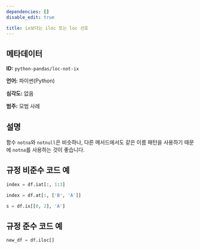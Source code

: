```yaml
---
dependencies: []
disable_edit: true

title: ix보다는 iloc 또는 loc 선호
---
```

## 메타데이터
**ID:** `python-pandas/loc-not-ix`

**언어:** 파이썬(Python)

**심각도:** 없음

**범주:** 모범 사례

## 설명
함수 `notna`와 `notnull`은 비슷하나, 다른 메서드에서도 같은 이름 패턴을 사용하기 때문에 `notna`를 사용하는 것이 좋습니다.

## 규정 비준수 코드 예
```python
index = df.iat[:, 1:3]
```

```python
index = df.at[:, ['B', 'A']]
```

```python
s = df.ix[[0, 2], 'A']
```

## 규정 준수 코드 예
```python
new_df = df.iloc[]
```

